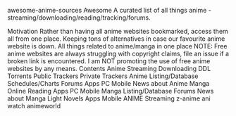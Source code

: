 awesome-anime-sources Awesome
A curated list of all things anime - streaming/downloading/reading/tracking/forums.

Motivation
Rather than having all anime websites bookmarked, access them all from one place.
Keeping tons of alternatives in case our favourite anime website is down.
All things related to anime/manga in one place
NOTE:
Free anime websites are always struggling with copyright claims, file an issue if a broken link is encountered.
I am NOT promoting the use of free anime websites by any means.
Contents
Anime
Streaming
Downloading
DDL
Torrents
Public Trackers
Private Trackers
Anime Listing/Database
Schedules/Charts
Forums
Apps
PC
Mobile
News about Anime
Manga
Online Reading
Apps
PC
Mobile
Manga Listing/Database
Forums
News about Manga
Light Novels
Apps
Mobile
ANIME
Streaming
z-anime
ani watch
animeworld
